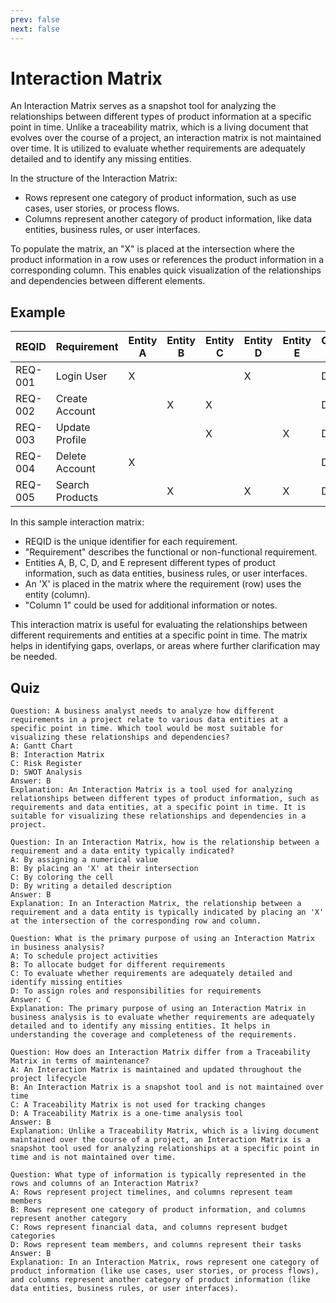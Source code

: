 ```yaml
---
prev: false
next: false
---
```


# Interaction Matrix

An Interaction Matrix serves as a snapshot tool for analyzing the relationships between different types of product information at a specific point in time. Unlike a traceability matrix, which is a living document that evolves over the course of a project, an interaction matrix is not maintained over time. It is utilized to evaluate whether requirements are adequately detailed and to identify any missing entities.

In the structure of the Interaction Matrix:

- Rows represent one category of product information, such as use cases, user stories, or process flows.
- Columns represent another category of product information, like data entities, business rules, or user interfaces.

To populate the matrix, an "X" is placed at the intersection where the product information in a row uses or references the product information in a corresponding column. This enables quick visualization of the relationships and dependencies between different elements.

## Example

| REQID   | Requirement     | Entity A | Entity B | Entity C | Entity D | Entity E | Column 1 |
| ------- | --------------- | -------- | -------- | -------- | -------- | -------- | -------- |
| REQ-001 | Login User      | X        |          |          | X        |          | Data     |
| REQ-002 | Create Account  |          | X        | X        |          |          | Data     |
| REQ-003 | Update Profile  |          |          | X        |          | X        | Data     |
| REQ-004 | Delete Account  | X        |          |          |          |          | Data     |
| REQ-005 | Search Products |          | X        |          | X        | X        | Data     |

In this sample interaction matrix:

- REQID is the unique identifier for each requirement.
- "Requirement" describes the functional or non-functional requirement.
- Entities A, B, C, D, and E represent different types of product information, such as data entities, business rules, or user interfaces.
- An 'X' is placed in the matrix where the requirement (row) uses the entity (column).
- "Column 1" could be used for additional information or notes.

This interaction matrix is useful for evaluating the relationships between different requirements and entities at a specific point in time. The matrix helps in identifying gaps, overlaps, or areas where further clarification may be needed.

## Quiz

```quiz
Question: A business analyst needs to analyze how different requirements in a project relate to various data entities at a specific point in time. Which tool would be most suitable for visualizing these relationships and dependencies?
A: Gantt Chart
B: Interaction Matrix
C: Risk Register
D: SWOT Analysis
Answer: B
Explanation: An Interaction Matrix is a tool used for analyzing relationships between different types of product information, such as requirements and data entities, at a specific point in time. It is suitable for visualizing these relationships and dependencies in a project.

Question: In an Interaction Matrix, how is the relationship between a requirement and a data entity typically indicated?
A: By assigning a numerical value
B: By placing an 'X' at their intersection
C: By coloring the cell
D: By writing a detailed description
Answer: B
Explanation: In an Interaction Matrix, the relationship between a requirement and a data entity is typically indicated by placing an 'X' at the intersection of the corresponding row and column.

Question: What is the primary purpose of using an Interaction Matrix in business analysis?
A: To schedule project activities
B: To allocate budget for different requirements
C: To evaluate whether requirements are adequately detailed and identify missing entities
D: To assign roles and responsibilities for requirements
Answer: C
Explanation: The primary purpose of using an Interaction Matrix in business analysis is to evaluate whether requirements are adequately detailed and to identify any missing entities. It helps in understanding the coverage and completeness of the requirements.

Question: How does an Interaction Matrix differ from a Traceability Matrix in terms of maintenance?
A: An Interaction Matrix is maintained and updated throughout the project lifecycle
B: An Interaction Matrix is a snapshot tool and is not maintained over time
C: A Traceability Matrix is not used for tracking changes
D: A Traceability Matrix is a one-time analysis tool
Answer: B
Explanation: Unlike a Traceability Matrix, which is a living document maintained over the course of a project, an Interaction Matrix is a snapshot tool used for analyzing relationships at a specific point in time and is not maintained over time.

Question: What type of information is typically represented in the rows and columns of an Interaction Matrix?
A: Rows represent project timelines, and columns represent team members
B: Rows represent one category of product information, and columns represent another category
C: Rows represent financial data, and columns represent budget categories
D: Rows represent team members, and columns represent their tasks
Answer: B
Explanation: In an Interaction Matrix, rows represent one category of product information (like use cases, user stories, or process flows), and columns represent another category of product information (like data entities, business rules, or user interfaces).
```
